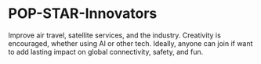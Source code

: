 # POP-STAR-Innovators
Improve air travel, satellite services, and the industry. Creativity is encouraged, whether using AI or other tech. Ideally, anyone can join if want to add lasting impact on global connectivity, safety, and fun.
